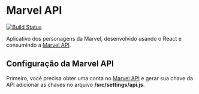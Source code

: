 # Marvel API
[![Build Status](https://travis-ci.com/marcospss/marvel-api-react.svg?branch=master)](https://travis-ci.com/marcospss/marvel-api-react)

Aplicativo dos personagens da Marvel, desenvolvido usando o React e consumindo a [Marvel API](https://developer.marvel.com/).  

## Configuração da Marvel API
Primeiro, você precisa obter uma conta no [Marvel API](https://developer.marvel.com/) e gerar sua chave da API adicionar as chaves no arquivo **/src/settings/api.js**.
